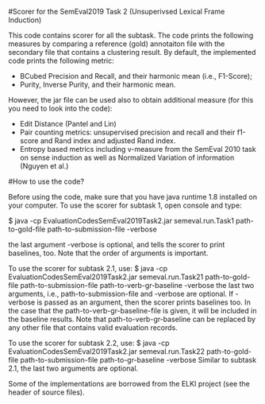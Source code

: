 #Scorer for the SemEval2019 Task 2 (Unsuperivsed Lexical Frame Induction)

This code contains scorer for all the subtask. 
The code prints the following measures by comparing a reference (gold) annotaiton file with the secondary file that contains a clustering result. 
By default, the implemented code prints the following metric:

- BCubed Precision and Recall, and their harmonic mean (i.e., F1-Score);
- Purity, Inverse Purity, and their harmonic mean.


However, the jar file can be used also to obtain additional measure (for this you need to look into the code):
- Edit Distance (Pantel and Lin)
- Pair counting metrics: unsupervised precision and recall and their f1-score and Rand index and adjusted Rand index.
- Entropy based metrics including v-measure from the SemEval 2010 task on sense induction as well as Normalized Variation of information (Nguyen et al.)





#How to use the code?

Before using the code, make sure that you have java runtime 1.8 installed on your computer.
To use the scorer for subtask 1, open console and type:

$ java -cp EvaluationCodesSemEval2019Task2.jar semeval.run.Task1 path-to-gold-file path-to-submission-file -verbose

the last argument -verbose is optional, and tells the scorer to print baselines, too. Note that the order of arguments is important.


To use the scorer for subtask 2.1, use:
$ java -cp EvaluationCodesSemEval2019Task2.jar semeval.run.Task21 path-to-gold-file path-to-submission-file path-to-verb-gr-baseline -verbose
the last two arguments, i.e., path-to-submission-file and -verbose are optional. If -verbose is passed as an argument, then the scorer prints baselines too. 
In the case that the path-to-verb-gr-baseline-file is given, it will be included in the baseline results. Note that path-to-verb-gr-baseline can be replaced by any other file that contains valid evaluation records.

To use the scorer for subtask 2.2, use:
$ java -cp EvaluationCodesSemEval2019Task2.jar semeval.run.Task22 path-to-gold-file path-to-submission-file path-to-gr-baseline -verbose
Similar to subtask 2.1, the last two arguments are optional.

Some of the implementations are borrowed from the ELKI project (see the header of source files). 
